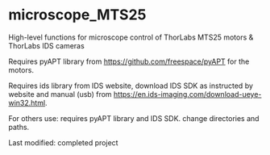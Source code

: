 # microscope_MTS25
High-level functions for microscope control of ThorLabs MTS25 motors & ThorLabs IDS cameras

Requires pyAPT library from https://github.com/freespace/pyAPT for the motors.

Requires ids library from IDS website, download IDS SDK as instructed by website and manual (usb) from https://en.ids-imaging.com/download-ueye-win32.html.


For others use: requires pyAPT library and IDS SDK. change directories and paths.

Last modified: completed project
